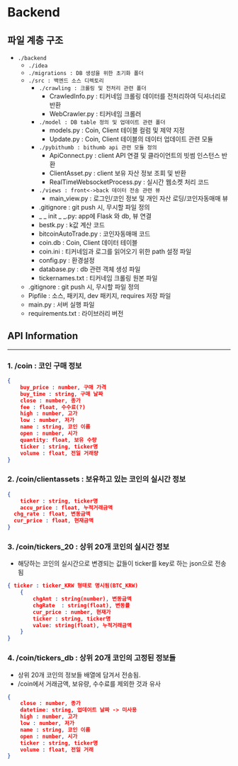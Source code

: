 # Backend



## 파일 계층 구조

- `./backend`
  - `./idea`
  - `./migrations : DB 생성을 위한 초기화 폴더`    
  - `./src : 백엔드 소스 디렉토리`
    - `./crawling : 크롤링 및 전처리 관련 폴더` 
      - CrawledInfo.py : 티커네임 크롤링 데이터를 전처리하여 딕셔너리로 반환
      - WebCrawler.py : 티커네임 크롤러
    - `./model : DB table 정의 및 업데이트 관련 폴더`                      
      - models.py : Coin, Client 테이블 컬럼 및 제약 지정   
      - Update.py : Coin, Client 테이블의 데이터 업데이트 관련 모듈      
    - `./pybithumb : bithumb api 관련 모듈 정의` 
      - ApiConnect.py : client API 연결 및 클라이언트의 빗썸 인스턴스 반환
      - ClientAsset.py : client 보유 자산 정보 조회 및 반환
      - RealTimeWebsocketProcess.py : 실시간 웹소켓 처리 코드
    - `./views : front<->back 데이터 전송 관련 뷰 ` 
      - main_view.py : 로그인/코인 정보 및 개인 자산 로딩/코인자동매매 뷰
    - .gitignore : git push 시, 무시할 파일 정의
    - _ _ init _ _.py: app에 Flask 와 db, 뷰 연결
    - bestk.py : k값 계산 코드
    - bitcoinAutoTrade.py : 코인자동매매 코드
    - coin.db : Coin, Client 데이터 테이블
    - coin.ini : 티커네임과 로그를 읽어오기 위한 path 설정 파일 
    - config.py : 환경설정
    - database.py : db 관련 객체 생성 파일
    - tickernames.txt : 티커네임 크롤링 원본 파일
  - .gitignore : git push 시, 무시할 파일 정의
  - Pipfile : 소스, 패키지, dev 패키지, requires 저장 파일
  - main.py : 서버 실행 파일
  - requirements.txt : 라이브러리 버전 



## API Information

------

### 1. /coin : 코인 구매 정보

```json
{
	buy_price : number, 구매 가격
	buy_time : string, 구매 날짜
	close : number, 종가
	fee : float, 수수료(?)
	high : number, 고가
	low : number, 저가
	name : string, 코인 이름
	open : number, 시가
	quantity: float, 보유 수량
	ticker : string, ticker명
	volume : float, 전일 거래량
}
```

### 2. /coin/clientassets : 보유하고 있는 코인의 실시간 정보

```json
{
	ticker : string, ticker명
	accu_price : float, 누적거래금액
  chg_rate : float, 변동금액
  cur_price : float, 현재금액
}
```

### 3. /coin/tickers_20 : 상위 20개 코인의 실시간 정보

- 해당하는 코인의 실시간으로 변경되는 값들이 ticker를 key로 하는 json으로 전송됨

```json
{ ticker : ticker_KRW 형태로 명시됨(BTC_KRW)
	{
		chgAmt : string(number), 변동금액
		chgRate  : string(float), 변동률
		cur_price : number, 현재가
		ticker : string, ticker명
		value: string(float), 누적거래금액
	}
}
```

### 4. /coin/tickers_db : 상위 20개 코인의 고정된 정보들

* 상위 20개 코인의 정보들 배열에 담겨서 전송됨.
* /coin에서 거래금액, 보유량, 수수료를 제외한 것과 유사

```json
{
	close : number, 종가
	datetime: string, 업데이트 날짜 -> 미사용
	high : number, 고가
	low : number, 저가
	name : string, 코인 이름
 	open : number, 시가
	ticker : string, ticker명
	volume : float, 전일 거래
}
```

